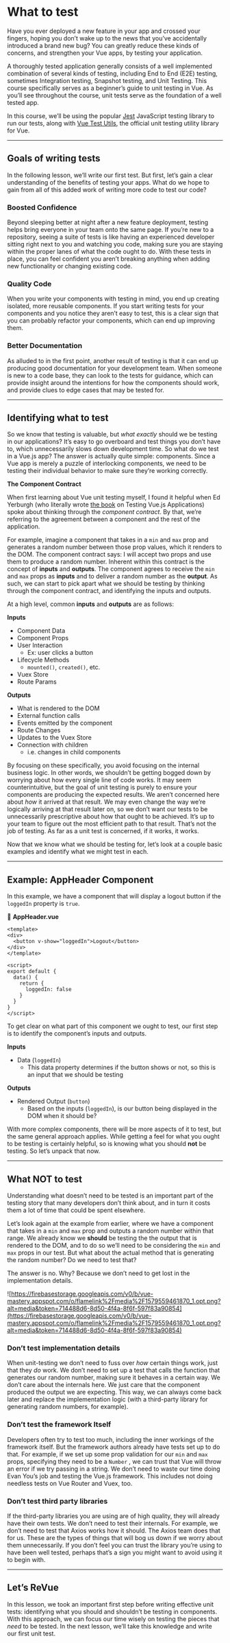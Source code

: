 What to test
============

Have you ever deployed a new feature in your app and crossed your fingers, hoping you don’t wake up to the news that you’ve accidentally introduced a brand new bug? You can greatly reduce these kinds of concerns, and strengthen your Vue apps, by testing your application.

A thoroughly tested application generally consists of a well implemented combination of several kinds of testing, including End to End (E2E) testing, sometimes Integration testing, Snapshot testing, and Unit Testing. This course specifically serves as a beginner’s guide to unit testing in Vue. As you’ll see throughout the course, unit tests serve as the foundation of a well tested app.

In this course, we’ll be using the popular [Jest](https://jestjs.io/) JavaScript testing library to run our tests, along with [Vue Test Utils](https://vue-test-utils.vuejs.org/), the official unit testing utility library for Vue.

* * *

Goals of writing tests
----------------------

In the following lesson, we’ll write our first test. But first, let’s gain a clear understanding of the benefits of testing your apps. What do we hope to gain from all of this added work of writing more code to test our code?

### Boosted **Confidence**

Beyond sleeping better at night after a new feature deployment, testing helps bring everyone in your team onto the same page. If you’re new to a repository, seeing a suite of tests is like having an experienced developer sitting right next to you and watching you code, making sure you are staying within the proper lanes of what the code ought to do. With these tests in place, you can feel confident you aren’t breaking anything when adding new functionality or changing existing code.

### Quality **Code**

When you write your components with testing in mind, you end up creating isolated, more reusable components. If you start writing tests for your components and you notice they aren’t easy to test, this is a clear sign that you can probably refactor your components, which can end up improving them.

### Better **Documentation**

As alluded to in the first point, another result of testing is that it can end up producing good documentation for your development team. When someone is new to a code base, they can look to the tests for guidance, which can provide insight around the intentions for how the components should work, and provide clues to edge cases that may be tested for.

* * *

Identifying what to test
------------------------

So we know that testing is valuable, but _what exactly_ should we be testing in our applications? It’s easy to go overboard and test things you don’t have to, which unnecessarily slows down development time. So what do we test in a Vue.js app? The answer is actually quite simple: components. Since a Vue app is merely a puzzle of interlocking components, we need to be testing their individual behavior to make sure they’re working correctly.

**The Component Contract**

When first learning about Vue unit testing myself, I found it helpful when Ed Yerburgh (who literally wrote [the book](https://www.oreilly.com/library/view/testing-vuejs-applications/9781617295249/) on Testing Vue.js Applications) spoke about thinking through the _component contract_. By that, we’re referring to the agreement between a component and the rest of the application.

For example, imagine a component that takes in a `min` and `max` prop and generates a random number between those prop values, which it renders to the DOM. The component contract says: I will accept two props and use them to produce a random number. Inherent within this contract is the concept of **inputs** and **outputs**. The component agrees to receive the `min` and `max` props as **inputs** and to deliver a random number as the **output**. As such, we can start to pick apart what we should be testing by thinking through the component contract, and identifying the inputs and outputs.

At a high level, common **inputs** and **outputs** are as follows:

**Inputs**

*   Component Data
*   Component Props
*   User Interaction
    *   Ex: user clicks a button
*   Lifecycle Methods
    *   `mounted()`, `created()`, etc.
*   Vuex Store
*   Route Params

**Outputs**

*   What is rendered to the DOM
*   External function calls
*   Events emitted by the component
*   Route Changes
*   Updates to the Vuex Store
*   Connection with children
    *   i.e. changes in child components

By focusing on these specifically, you avoid focusing on the internal business logic. In other words, we shouldn’t be getting bogged down by worrying about how every single line of code works. It may seem counterintuitive, but the goal of unit testing is purely to ensure your components are producing the expected results. We aren’t concerned here about _how_ it arrived at that result. We may even change the way we’re logically arriving at that result later on, so we don’t want our tests to be unnecessarily prescriptive about how that ought to be achieved. It’s up to your team to figure out the most efficient path to that result. That’s not the job of testing. As far as a unit test is concerned, if it works, it works.

Now that we know what we should be testing for, let’s look at a couple basic examples and identify what we might test in each.

* * *

Example: **AppHeader Component**
--------------------------------

In this example, we have a component that will display a logout button if the `loggedIn` property is `true`.

📄 **AppHeader.vue**

    <template>
    <div>
      <button v-show="loggedIn">Logout</button>
    </div>
    </template>
    
    <script>
    export default {
      data() {
        return {
          loggedIn: false
        }
      }
    }
    </script>
    

To get clear on what part of this component we ought to test, our first step is to identify the component’s inputs and outputs.

**Inputs**

*   Data (`loggedIn`)
    *   This data property determines if the button shows or not, so this is an input that we should be testing

**Outputs**

*   Rendered Output (`button`)
    *   Based on the inputs (`loggedIn`), is our button being displayed in the DOM when it should be?

With more complex components, there will be more aspects of it to test, but the same general approach applies. While getting a feel for what you ought to be testing is certainly helpful, so is knowing what you should **not** be testing. So let’s unpack that now.

* * *

What NOT to test
----------------

Understanding what doesn’t need to be tested is an important part of the testing story that many developers don’t think about, and in turn it costs them a lot of time that could be spent elsewhere.

Let’s look again at the example from earlier, where we have a component that takes in a `min` and `max` prop and outputs a random number within that range. We already know we **should** be testing the the output that is rendered to the DOM, and to do so we’ll need to be considering the `min` and `max` props in our test. But what about the actual method that is generating the random number? Do we need to test that?

The answer is no. Why? Because we don’t need to get lost in the implementation details.

![https://firebasestorage.googleapis.com/v0/b/vue-mastery.appspot.com/o/flamelink%2Fmedia%2F1579559461870_1.opt.png?alt=media&token=714488d6-8d50-4f4a-8f6f-597f83a90854](https://firebasestorage.googleapis.com/v0/b/vue-mastery.appspot.com/o/flamelink%2Fmedia%2F1579559461870_1.opt.png?alt=media&token=714488d6-8d50-4f4a-8f6f-597f83a90854)

### Don’t test i**mplementation details**

When unit-testing we don’t need to fuss over _how_ certain things work, just that they _do_ work. We don’t need to set up a test that calls the function that generates our random number, making sure it behaves in a certain way. We don’t care about the internals here. We just care that the component produced the output we are expecting. This way, we can always come back later and replace the implementation logic (with a third-party library for generating random numbers, for example).

### Don’t t**est the framework Itself**

Developers often try to test too much, including the inner workings of the framework itself. But the framework authors already have tests set up to do that. For example, if we set up some prop validation for our `min` and `max` props, specifying they need to be a `Number` , we can trust that Vue will throw an error if we try passing in a string. We don’t need to waste our time doing Evan You’s job and testing the Vue.js framework. This includes not doing needless tests on Vue Router and Vuex, too.

### Don’t test t**hird party libraries**

If the third-party libraries you are using are of high quality, they will already have their own tests. We don’t need to test their internals. For example, we don’t need to test that Axios works how it should. The Axios team does that for us. These are the types of things that will bog us down if we worry about them unnecessarily. If you don’t feel you can trust the library you’re using to have been well tested, perhaps that’s a sign you might want to avoid using it to begin with.

* * *

Let’s ReVue
-----------

In this lesson, we took an important first step before writing effective unit tests: identifying what you should and shouldn’t be testing in components. With this approach, we can focus our time wisely on testing the pieces that _need_ to be tested. In the next lesson, we’ll take this knowledge and write our first unit test.

